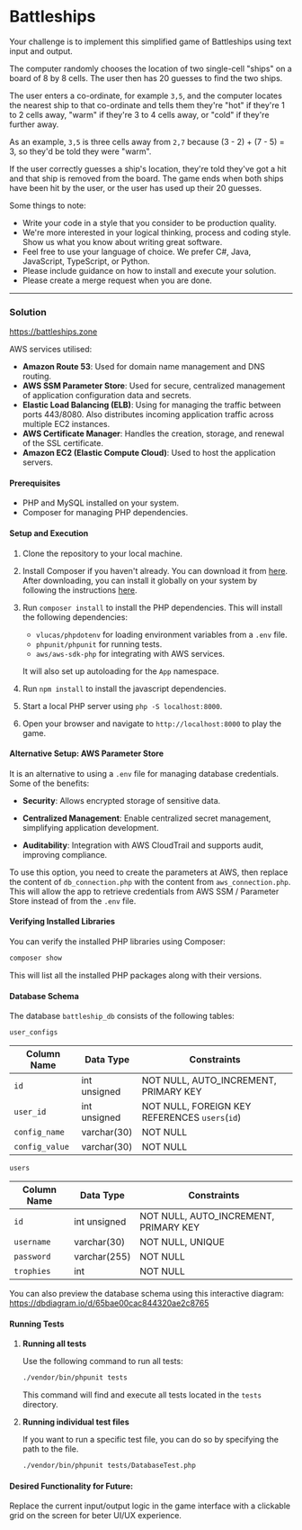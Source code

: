 # Battleships

Your challenge is to implement this simplified game of Battleships using text input and output.

The computer randomly chooses the location of two single-cell "ships" on a board of 8 by 8 cells. The user then has 20 guesses to find the two ships.

The user enters a co-ordinate, for example `3,5`, and the computer locates the nearest ship to that co-ordinate and tells them they're "hot" if they're 1 to 2 cells away, "warm" if they're 3 to 4 cells away, or "cold" if they're further away.

As an example, `3,5` is three cells away from `2,7` because (3 - 2) + (7 - 5) = 3, so they'd be told they were "warm".

If the user correctly guesses a ship's location, they're told they've got a hit and that ship is removed from the board. The game ends when both ships have been hit by the user, or the user has used up their 20 guesses.

Some things to note:

- Write your code in a style that you consider to be production quality.
- We're more interested in your logical thinking, process and coding style. Show us what you know about writing great software.
- Feel free to use your language of choice. We prefer C#, Java, JavaScript, TypeScript, or Python.
- Please include guidance on how to install and execute your solution.
- Please create a merge request when you are done.

---

### Solution
https://battleships.zone

AWS services utilised:

- **Amazon Route 53**: Used for domain name management and DNS routing.
- **AWS SSM Parameter Store**: Used for secure, centralized management of application configuration data and secrets.
- **Elastic Load Balancing (ELB)**: Using for managing the traffic between ports 443/8080. Also distributes incoming application traffic across multiple EC2 instances.
- **AWS Certificate Manager**: Handles the creation, storage, and renewal of the SSL certificate.
- **Amazon EC2 (Elastic Compute Cloud)**: Used to host the application servers.

#### Prerequisites

- PHP and MySQL installed on your system.
- Composer for managing PHP dependencies.

#### Setup and Execution

1. Clone the repository to your local machine.
2. Install Composer if you haven't already. You can download it from [here](https://getcomposer.org/download/). After downloading, you can install it globally on your system by following the instructions [here](https://getcomposer.org/doc/00-intro.md#globally).
3. Run `composer install` to install the PHP dependencies. This will install the following dependencies:

   - `vlucas/phpdotenv` for loading environment variables from a `.env` file.
   - `phpunit/phpunit` for running tests.
   - `aws/aws-sdk-php` for integrating with AWS services.

   It will also set up autoloading for the `App` namespace.

4. Run `npm install` to install the javascript dependencies.
5. Start a local PHP server using `php -S localhost:8000`.
6. Open your browser and navigate to `http://localhost:8000` to play the game.

#### Alternative Setup: AWS Parameter Store

It is an alternative to using a `.env` file for managing database credentials. Some of the benefits:

- **Security**: Allows encrypted storage of sensitive data.

- **Centralized Management**: Enable centralized secret management, simplifying application development.

- **Auditability**: Integration with AWS CloudTrail and supports audit, improving compliance.

To use this option, you need to create the parameters at AWS, then replace the content of `db_connection.php` with the content from `aws_connection.php`. This will allow the app to retrieve credentials from AWS SSM / Parameter Store instead of from the `.env` file.

#### Verifying Installed Libraries

You can verify the installed PHP libraries using Composer:

```bash
composer show
```

This will list all the installed PHP packages along with their versions.

#### Database Schema

The database `battleship_db` consists of the following tables:

`user_configs`

| Column Name    | Data Type    | Constraints                                    |
| -------------- | ------------ | ---------------------------------------------- |
| `id`           | int unsigned | NOT NULL, AUTO_INCREMENT, PRIMARY KEY          |
| `user_id`      | int unsigned | NOT NULL, FOREIGN KEY REFERENCES `users`(`id`) |
| `config_name`  | varchar(30)  | NOT NULL                                       |
| `config_value` | varchar(30)  | NOT NULL                                       |

`users`

| Column Name | Data Type    | Constraints                           |
| ----------- | ------------ | ------------------------------------- |
| `id`        | int unsigned | NOT NULL, AUTO_INCREMENT, PRIMARY KEY |
| `username`  | varchar(30)  | NOT NULL, UNIQUE                      |
| `password`  | varchar(255) | NOT NULL                              |
| `trophies`  | int          | NOT NULL                              |

You can also preview the database schema using this interactive diagram: https://dbdiagram.io/d/65bae00cac844320ae2c8765

#### Running Tests

1. **Running all tests**

   Use the following command to run all tests:

   ```bash
   ./vendor/bin/phpunit tests
   ```

   This command will find and execute all tests located in the `tests` directory.

2. **Running individual test files**

   If you want to run a specific test file, you can do so by specifying the path to the file.

   ```bash
   ./vendor/bin/phpunit tests/DatabaseTest.php
   ```

#### Desired Functionality for Future:
Replace the current input/output logic in the game interface with a clickable grid on the screen for beter UI/UX experience.